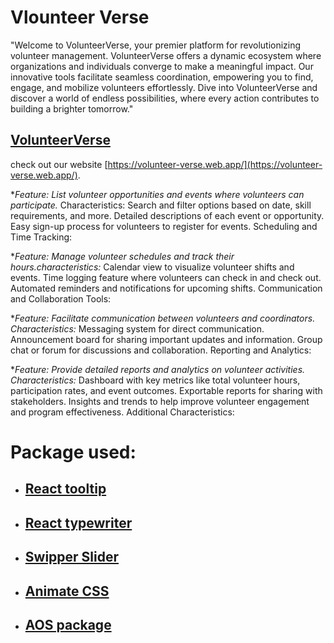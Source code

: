 # Vlounteer Verse 


"Welcome to VolunteerVerse, your premier platform for revolutionizing volunteer management. VolunteerVerse offers a dynamic ecosystem where organizations and individuals converge to make a meaningful impact. Our innovative tools facilitate seamless coordination, empowering you to find, engage, and mobilize volunteers effortlessly. Dive into VolunteerVerse and discover a world of endless possibilities, where every action contributes to building a brighter tomorrow."

 ## [VolunteerVerse](https://volunteer-verse.web.app/)

  check out our website [https://volunteer-verse.web.app/](https://volunteer-verse.web.app/).



 **Feature: List volunteer opportunities and events where volunteers can participate.*
Characteristics:
Search and filter options based on date, skill requirements, and more.
Detailed descriptions of each event or opportunity.
Easy sign-up process for volunteers to register for events.
Scheduling and Time Tracking:

**Feature: Manage volunteer schedules and track their hours.characteristics:*
Calendar view to visualize volunteer shifts and events.
Time logging feature where volunteers can check in and check out.
Automated reminders and notifications for upcoming shifts.
Communication and Collaboration Tools:

**Feature: Facilitate communication between volunteers and coordinators. Characteristics:*
Messaging system for direct communication.
Announcement board for sharing important updates and information.
Group chat or forum for discussions and collaboration.
Reporting and Analytics:

**Feature: Provide detailed reports and analytics on volunteer activities. Characteristics:*
Dashboard with key metrics like total volunteer hours, participation rates, and event outcomes.
Exportable reports for sharing with stakeholders.
Insights and trends to help improve volunteer engagement and program effectiveness.
Additional Characteristics:

# Package used:

-  ## [React tooltip](https://www.npmjs.com/package/react-tooltip)
-  ## [React typewriter](https://www.npmjs.com/package/react-simple-typewriter)
-  ## [Swipper Slider](https://swiperjs.com/)
-  ## [Animate CSS](https://animate.style/)
-  ## [AOS package](https://michalsnik.github.io/aos/)